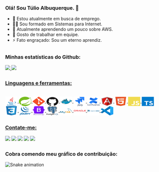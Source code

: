 ### Olá! Sou Túlio Albuquerque. 👋

- 🔭 Estou atualmente em busca de emprego.
- 👨‍🎓 Sou formado em Sistemas para Internet.
- 🌱 Atualmente aprendendo um pouco sobre AWS.
- 👯 Gosto de trabalhar em equipe.
- ⚡ Fato engraçado: Sou um eterno aprendiz.

##

### Minhas estatísticas do Github:
<div>
  <a href="https://github.com/tuliohsa87">
  <img height="180em" src="https://github-readme-stats-sigma-five.vercel.app/api?username=tuliohsa87&count_private=true&show_icons=true&theme=dracula&include_all_commits=true&count_private=true"/>
  <img height="180em" src="https://github-readme-stats-sigma-five.vercel.app/api/top-langs/?username=tuliohsa87&layout=compact&theme=dracula"/>
</div>

##

### Linguagens e ferramentas:
<div style="display: inline_block"><br>
  <img align="center" alt="Icone Java" height="30" width="40" src="https://github.com/devicons/devicon/blob/master/icons/java/java-original.svg">
  <img align="center" alt="Icone Spring-boot" height="30" width="40" src="https://github.com/devicons/devicon/blob/master/icons/spring/spring-original.svg">
  <img align="center" alt="Icone Git" height="30" width="40" src="https://github.com/devicons/devicon/blob/master/icons/git/git-original.svg">
  <img align="center" alt="Icone Github" height="30" width="40" src="https://github.com/devicons/devicon/blob/master/icons/github/github-original.svg">
  <img align="center" alt="Icone Docker" height="30" width="40" src="https://github.com/devicons/devicon/blob/master/icons/docker/docker-original.svg">
  <img align="center" alt="Icone Jira" height="30" width="40" src="https://github.com/devicons/devicon/blob/master/icons/jira/jira-original-wordmark.svg">
  <img align="center" alt="Icone Confluence" height="30" width="40" src="https://github.com/devicons/devicon/blob/master/icons/confluence/confluence-original-wordmark.svg">
  <img align="center" alt="Icone Angular" height="30" width="40" src="https://github.com/devicons/devicon/blob/master/icons/angularjs/angularjs-original.svg">
  <img align="center" alt="Icone HTML" height="30" width="40" src="https://github.com/devicons/devicon/blob/master/icons/html5/html5-original.svg">
  <img align="center" alt="Icone Javascript" height="30" width="40" src="https://github.com/devicons/devicon/blob/master/icons/javascript/javascript-plain.svg">
  <img align="center" alt="Icone Typescript" height="30" width="40" src="https://github.com/devicons/devicon/blob/master/icons/typescript/typescript-plain.svg">
  <img align="center" alt="Icone CSS3" height="30" width="40" src="https://github.com/devicons/devicon/blob/master/icons/css3/css3-original.svg">
  <img align="center" alt="Icone jQuery" height="30" width="40" src="https://github.com/devicons/devicon/blob/master/icons/jquery/jquery-plain-wordmark.svg">
  <img align="center" alt="Icone Boostrap" height="30" width="40" src="https://github.com/devicons/devicon/blob/master/icons/bootstrap/bootstrap-original-wordmark.svg">
  <img align="center" alt="Icone Postgresql" height="30" width="40" src="https://github.com/devicons/devicon/blob/master/icons/postgresql/postgresql-original-wordmark.svg">
  <img align="center" alt="Icone Mysql" height="30" width="40" src="https://github.com/devicons/devicon/blob/master/icons/mysql/mysql-original-wordmark.svg">
  <img align="center" alt="Icone OracleDB" height="30" width="40" src="https://github.com/devicons/devicon/blob/master/icons/oracle/oracle-original.svg">
  <img align="center" alt="Icone Intellij" height="30" width="40" src="https://github.com/devicons/devicon/blob/master/icons/intellij/intellij-original-wordmark.svg">
  <img align="center" alt="Icone VSCode" height="30" width="40" src="https://github.com/devicons/devicon/blob/master/icons/vscode/vscode-original.svg">
</div>

##

### Contate-me:
<div>
  <a href="mailto:tuliohsa87@gmail.com"><img src="https://img.icons8.com/color/48/gmail.png" target="_blank"></a>
  <a href="https://www.instagram.com/tuliohsa87/"><img src="https://img.icons8.com/color/48/instagram-new--v1.png" target="_blank"></a>
  <a href="https://www.linkedin.com/in/tuliohsa87/"><img src="https://img.icons8.com/fluent/48/linkedin.png" target="_blank"></a>
  <a href="https://discord.gg/tuliohsa87#2074"><img src="https://img.icons8.com/color/48/discord--v2.png" target="_blank"></a>
  <a href="https://web.whatsapp.com/send?phone=5581981430626" target="_blank"><img src="https://img.icons8.com/color/48/whatsapp.png" target="_blank"></a>
</div>

##
  
### Cobra comendo meu gráfico de contribuição:
![Snake animation](https://github.com/tuliohsa87/tuliohsa87/blob/output/github-contribution-grid-snake.svg)

